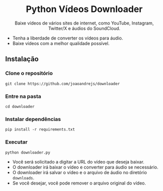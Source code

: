 <div align="center">

# Python Vídeos Downloader

Baixe vídeos de vários sites de internet, como YouTube, Instagram, Twitter/X e áudios do SoundCloud.

</div>

- Tenha a liberdade de converter os vídeos para áudio.
- Baixe vídeos com a melhor qualidade possível.

## Instalação

### Clone o repositório
```
git clone https://github.com/joaoandrejs/downloader
```

### Entre na pasta
```
cd downloader
```

### Instalar dependências
```
pip install -r requirements.txt
```
### Executar
``` 
python downloader.py
```

- Você será solicitado a digitar a URL do vídeo que deseja baixar.
- O downloader irá baixar o vídeo e converter para áudio se necessário.
- O downloader irá salvar o vídeo e o arquivo de áudio no diretório `downloads`.
- Se você desejar, você pode remover o arquivo original do vídeo.
